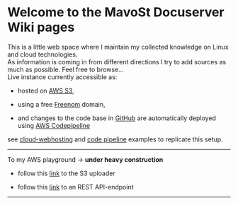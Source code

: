 # Welcome to the MavoSt Docuserver Wiki pages

This is a little web space where I maintain my collected knowledge on Linux and cloud technologies.  
As information is coming in from different directions I try to add sources as much as possible.
Feel free to browse...  
Live instance currently accessible as:

- hosted on [AWS S3](https://docs.aws.amazon.com/AmazonS3/latest/userguide/WebsiteHosting.html),

- using a free [Freenom](https://www.freenom.com/en/index.html?lang=en) domain,

- and changes to the code base in [GitHub](https://github.com/mavost/docuserver) are automatically deployed using [AWS Codepipeline](https://aws.amazon.com/codepipeline/?nc=bc&pg=pr)

see [cloud-webhosting](https://rajesh-r6r.medium.com/hosting-a-free-website-on-aws-s3-with-freenom-domains-for-dummies-a363aac39b1e)
and [code pipeline](https://james-turner.medium.com/connecting-github-to-aws-codepipeline-ce19a4a2f213) examples to replicate this setup.

---
To my AWS playground &rightarrow; **under heavy construction**

- follow this [link](uploader/index.html) to the S3 uploader

- follow this [link](https://api.mavost.ml/greetings) to an REST API-endpoint

---
